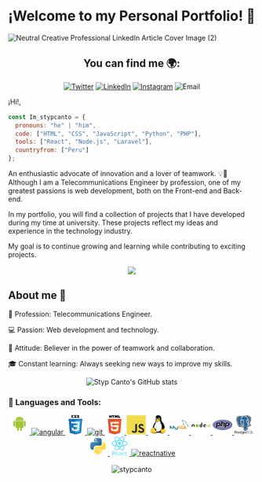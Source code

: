 <div align="center">
  <h1>¡Welcome to my Personal Portfolio! 👋</h1>
</div>

![Neutral Creative Professional LinkedIn Article Cover Image (2)](https://github.com/stypcanto/stypcanto/assets/80213508/05e6cce0-40c5-48b2-8336-d891b4f976c3)




<div align="center">
  <h2>You can find me 🌍:</h2>
  
  [![Twitter](https://img.shields.io/badge/-Twitter-1DA1F2?style=flat&logo=twitter&logoColor=white)](https://twitter.com/stypcanto) [![LinkedIn](https://img.shields.io/badge/-LinkedIn-0077B5?style=flat&logo=linkedin&logoColor=white)](https://www.linkedin.com/in/stypcanto/) [![Instagram](https://img.shields.io/badge/-Instagram-E4405F?style=flat&logo=instagram&logoColor=white)](https://www.instagram.com/ing.styp.canto/) ![Email](https://img.shields.io/badge/Email-styp611%40outlook.com-red)
</div>



¡Hi!,

```javascript
const Im_stypcanto = {
  pronouns: "he" | "him",
  code: ["HTML", "CSS", "JavaScript", "Python", "PHP"],
  tools: ["React", "Node.js", "Laravel"],
  countryfrom: ["Peru"]
};
```

An enthusiastic advocate of innovation and a lover of teamwork. 💡🤝 Although I am a Telecommunications Engineer by profession, one of my greatest passions is web development, both on the Front-end and Back-end.

In my portfolio, you will find a collection of projects that I have developed during my time at university. These projects reflect my ideas and experience in the technology industry.

My goal is to continue growing and learning while contributing to exciting projects.




<div align="center">
  <a href="https://github.com/stypcanto/github-readme-stats">
    <img align="center" src="https://github-readme-stats.vercel.app/api/top-langs/?username=stypcanto" />
  </a>
</div>


## About me 🚀

💼 Profession: Telecommunications Engineer.

💻 Passion: Web development and technology.

🤝 Attitude: Believer in the power of teamwork and collaboration.

🎓 Constant learning: Always seeking new ways to improve my skills.



<div align="center">
  <img src="https://github-readme-stats.vercel.app/api?username=stypcanto&show_icons=true&theme=transparent" alt="Styp Canto's GitHub stats" />
</div>



<h3 align="left">🧰  Languages and Tools:</h3>




<div align="center">
  <p>
    <a href="https://developer.android.com" target="_blank" rel="noreferrer">
      <img src="https://raw.githubusercontent.com/devicons/devicon/master/icons/android/android-original-wordmark.svg" alt="android" width="40" height="40"/>
    </a>
    <a href="https://angular.io" target="_blank" rel="noreferrer">
      <img src="https://angular.io/assets/images/logos/angular/angular.svg" alt="angular" width="40" height="40"/>
    </a>
    <a href="https://www.w3schools.com/css/" target="_blank" rel="noreferrer">
      <img src="https://raw.githubusercontent.com/devicons/devicon/master/icons/css3/css3-original-wordmark.svg" alt="css3" width="40" height="40"/>
    </a>
    <a href="https://git-scm.com/" target="_blank" rel="noreferrer">
      <img src="https://www.vectorlogo.zone/logos/git-scm/git-scm-icon.svg" alt="git" width="40" height="40"/>
    </a>
    <a href="https://www.w3.org/html/" target="_blank" rel="noreferrer">
      <img src="https://raw.githubusercontent.com/devicons/devicon/master/icons/html5/html5-original-wordmark.svg" alt="html5" width="40" height="40"/>
    </a>
    <a href="https://developer.mozilla.org/en-US/docs/Web/JavaScript" target="_blank" rel="noreferrer">
      <img src="https://raw.githubusercontent.com/devicons/devicon/master/icons/javascript/javascript-original.svg" alt="javascript" width="40" height="40"/>
    </a>
    <a href="https://www.linux.org/" target="_blank" rel="noreferrer">
      <img src="https://raw.githubusercontent.com/devicons/devicon/master/icons/linux/linux-original.svg" alt="linux" width="40" height="40"/>
    </a>
    <a href="https://www.mysql.com/" target="_blank" rel="noreferrer">
      <img src="https://raw.githubusercontent.com/devicons/devicon/master/icons/mysql/mysql-original-wordmark.svg" alt="mysql" width="40" height="40"/>
    </a>
    <a href="https://nodejs.org" target="_blank" rel="noreferrer">
      <img src="https://raw.githubusercontent.com/devicons/devicon/master/icons/nodejs/nodejs-original-wordmark.svg" alt="nodejs" width="40" height="40"/>
    </a>
    <a href="https://www.php.net" target="_blank" rel="noreferrer">
      <img src="https://raw.githubusercontent.com/devicons/devicon/master/icons/php/php-original.svg" alt="php" width="40" height="40"/>
    </a>
    <a href="https://www.postgresql.org" target="_blank" rel="noreferrer">
      <img src="https://raw.githubusercontent.com/devicons/devicon/master/icons/postgresql/postgresql-original-wordmark.svg" alt="postgresql" width="40" height="40"/>
    </a>
    <a href="https://www.python.org" target="_blank" rel="noreferrer">
      <img src="https://raw.githubusercontent.com/devicons/devicon/master/icons/python/python-original.svg" alt="python" width="40" height="40"/>
    </a>
    <a href="https://reactjs.org/" target="_blank" rel="noreferrer">
      <img src="https://raw.githubusercontent.com/devicons/devicon/master/icons/react/react-original-wordmark.svg" alt="react" width="40" height="40"/>
    </a>
    <a href="https://reactnative.dev/" target="_blank" rel="noreferrer">
      <img src="https://reactnative.dev/img/header_logo.svg" alt="reactnative" width="40" height="40"/>
    </a>
  </p>
</div>






<div align="center">
  <p><img align="center" src="https://github-readme-streak-stats.herokuapp.com/?user=stypcanto&" alt="stypcanto" /></p>
</div>

